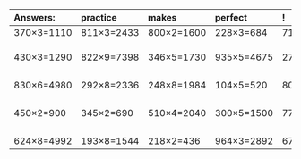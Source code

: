 | Answers: | practice | makes | perfect | ! |
| :--- | :--- | :--- | :--- | :--- |
| 370×3=1110 | 811×3=2433 | 800×2=1600 | 228×3=684 | 717×8=5736 | 
|   |   |   |   |   | 
|   |   |   |   |   | 
|   |   |   |   |   | 
| 430×3=1290 | 822×9=7398 | 346×5=1730 | 935×5=4675 | 275×2=550 | 
|   |   |   |   |   | 
|   |   |   |   |   | 
|   |   |   |   |   | 
|   |   |   |   |   | 
| 830×6=4980 | 292×8=2336 | 248×8=1984 | 104×5=520 | 801×9=7209 | 
|   |   |   |   |   | 
|   |   |   |   |   | 
|   |   |   |   |   | 
|   |   |   |   |   | 
| 450×2=900 | 345×2=690 | 510×4=2040 | 300×5=1500 | 778×6=4668 | 
|   |   |   |   |   | 
|   |   |   |   |   | 
|   |   |   |   |   | 
|   |   |   |   |   | 
| 624×8=4992 | 193×8=1544 | 218×2=436 | 964×3=2892 | 671×4=2684 | 
